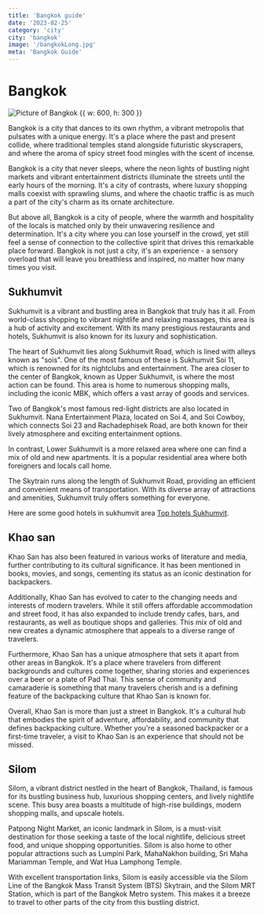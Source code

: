 ```yaml
---
title: 'Bangkok guide'
date: '2023-02-25'
category: 'city'
city: 'bangkok'
image: '/bangkokLong.jpg'
meta: 'Bangkok Guide'
---
```


# Bangkok

![Picture of Bangkok {{ w: 600, h: 300 }}](/bangkok.jpg)

Bangkok is a city that dances to its own rhythm, a vibrant metropolis that pulsates with a unique energy. It's a place where the past and present collide, where traditional temples stand alongside futuristic skyscrapers, and where the aroma of spicy street food mingles with the scent of incense.

Bangkok is a city that never sleeps, where the neon lights of bustling night markets and vibrant entertainment districts illuminate the streets until the early hours of the morning. It's a city of contrasts, where luxury shopping malls coexist with sprawling slums, and where the chaotic traffic is as much a part of the city's charm as its ornate architecture.

But above all, Bangkok is a city of people, where the warmth and hospitality of the locals is matched only by their unwavering resilience and determination. It's a city where you can lose yourself in the crowd, yet still feel a sense of connection to the collective spirit that drives this remarkable place forward. Bangkok is not just a city, it's an experience - a sensory overload that will leave you breathless and inspired, no matter how many times you visit.

## Sukhumvit

Sukhumvit is a vibrant and bustling area in Bangkok that truly has it all. From world-class shopping to vibrant nightlife and relaxing massages, this area is a hub of activity and excitement. With its many prestigious restaurants and hotels, Sukhumvit is also known for its luxury and sophistication.

The heart of Sukhumvit lies along Sukhumvit Road, which is lined with alleys known as "sois". One of the most famous of these is Sukhumvit Soi 11, which is renowned for its nightclubs and entertainment. The area closer to the center of Bangkok, known as Upper Sukhumvit, is where the most action can be found. This area is home to numerous shopping malls, including the iconic MBK, which offers a vast array of goods and services.

Two of Bangkok's most famous red-light districts are also located in Sukhumvit. Nana Entertainment Plaza, located on Soi 4, and Soi Cowboy, which connects Soi 23 and Rachadephisek Road, are both known for their lively atmosphere and exciting entertainment options.

In contrast, Lower Sukhumvit is a more relaxed area where one can find a mix of old and new apartments. It is a popular residential area where both foreigners and locals call home.

The Skytrain runs along the length of Sukhumvit Road, providing an efficient and convenient means of transportation. With its diverse array of attractions and amenities, Sukhumvit truly offers something for everyone.

Here are some good hotels in sukhumvit area [Top hotels Sukhumvit](/articles/tophotelsinsukhumvit).

## Khao san

Khao San has also been featured in various works of literature and media, further contributing to its cultural significance. It has been mentioned in books, movies, and songs, cementing its status as an iconic destination for backpackers.

Additionally, Khao San has evolved to cater to the changing needs and interests of modern travelers. While it still offers affordable accommodation and street food, it has also expanded to include trendy cafes, bars, and restaurants, as well as boutique shops and galleries. This mix of old and new creates a dynamic atmosphere that appeals to a diverse range of travelers.

Furthermore, Khao San has a unique atmosphere that sets it apart from other areas in Bangkok. It's a place where travelers from different backgrounds and cultures come together, sharing stories and experiences over a beer or a plate of Pad Thai. This sense of community and camaraderie is something that many travelers cherish and is a defining feature of the backpacking culture that Khao San is known for.

Overall, Khao San is more than just a street in Bangkok. It's a cultural hub that embodies the spirit of adventure, affordability, and community that defines backpacking culture. Whether you're a seasoned backpacker or a first-time traveler, a visit to Khao San is an experience that should not be missed.


## Silom

Silom, a vibrant district nestled in the heart of Bangkok, Thailand, is famous for its bustling business hub, luxurious shopping centers, and lively nightlife scene. This busy area boasts a multitude of high-rise buildings, modern shopping malls, and upscale hotels.

Patpong Night Market, an iconic landmark in Silom, is a must-visit destination for those seeking a taste of the local nightlife, delicious street food, and unique shopping opportunities. Silom is also home to other popular attractions such as Lumpini Park, MahaNakhon building, Sri Maha Mariamman Temple, and Wat Hua Lamphong Temple.

With excellent transportation links, Silom is easily accessible via the Silom Line of the Bangkok Mass Transit System (BTS) Skytrain, and the Silom MRT Station, which is part of the Bangkok Metro system. This makes it a breeze to travel to other parts of the city from this bustling district.


